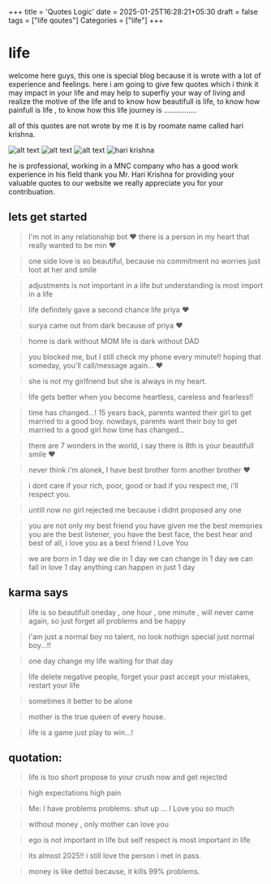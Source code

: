 +++
title = 'Quotes Logic'
date = 2025-01-25T16:28:21+05:30
draft = false
tags = ["life qoutes"]
Categories = ["life"]
+++

# life 

welcome here guys, this one is special blog because it is wrote with a lot of experience and feelings. here i am going to give few quotes which i think it may impact in your life and may help to superfiy your way of living and realize the motive of the life and to know how beautifull is life, to know how painfull is life , to know how this life journey is ................

all of this quotes are not wrote by me it is by roomate name called hari krishna. 

![alt text](1.jpg)
![alt text](2.jpg)
![alt text](3.jpg)
![hari krishna](hari.jpg)

he is professional, working in a MNC company who has a good work experience in his field thank you Mr. Hari Krishna for providing your valuable quotes to our website we really appreciate you for your contribuation.

## lets get started 

> I'm not in any relationship bot ❤️
there is a person in my heart that really wanted to be min ❤️

> one side love is so beautiful, because no commitment no worries just loot at her and smile 

> adjustments is not important in a life but understanding is most import in a life 

> life definitely gave a second chance life priya ❤️

> surya came out from dark because of priya ❤️

> home is dark without MOM 
life is dark without DAD

> you blocked me, but I still check my phone every minute!!
hoping that someday, you'll call/message again... ❤️

> she is not my girlfriend but she is always in my heart.

> life gets better when you become heartless, careless and fearless!!

> time has changed...!
15 years back, parents wanted their girl to get married to a good boy.
nowdays, parents want their boy to get married to a good girl
how time has changed...

> there are 7 wonders in the world, i say there is 8th is your beautifull smile ❤️

> never think i'm alonek, I have best brother form another brother ❤️

> i dont care if your rich, poor, good or bad if you respect me, i'll respect you.

> untill now no girl rejected me because i didnt proposed any one 

> you are not only my best friend 
you have given me the best memories 
you are the best listener,
you have the best face,
the best hear 
and best of all,
i love you 
as a best friend I Love You

> we are born in 1 day 
we die in 1 day
we can change in 1 day
we can fall in love 1 day
anything can happen in just 1 day

## karma says
> life is so beautifull oneday , one hour , one minute , will never came again, so just forget all problems and be happy 

> i'am just a normal boy 
no talent, no look nothign special 
just normal boy...!!

> one day change my life waiting for that day

> life delete negative people, forget your past accept your mistakes, restart your life 

> sometimes it better to be alone 

> mother is the true queen of every house.

> life is a game just play to win...!

## quotation: 
> life is too short
propose to your crush now and get rejected 

> high expectations high pain

> Me: I have problems 
problems: shut up ... I Love you so much 

> without money , 
only mother can love you 

> ego is not important in life but 
self respect is most important in life 

> its almost 2025!!
i still love the person i met in pass.

> money is like dettol because, it kills 99% problems.
